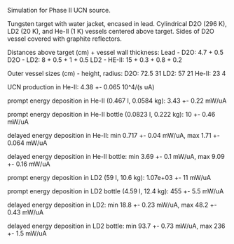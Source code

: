 Simulation for Phase II UCN source.

Tungsten target with water jacket, encased in lead.
Cylindrical D2O (296 K), LD2 (20 K), and He-II (1 K) vessels centered above target.
Sides of D2O vessel covered with graphite reflectors.

Distances above target (cm) + vessel wall thickness:
Lead - D2O: 4.7 + 0.5
D2O - LD2: 8 + 0.5 + 1 + 0.5
LD2 - HE-II: 15 + 0.3 + 0.8 + 0.2

Outer vessel sizes (cm) - height, radius:
D2O: 72.5 31
LD2: 57 21
He-II: 23 4

UCN production in He-II:
4.38 +- 0.065 10^4/(s uA)

prompt energy deposition in He-II (0.467 l, 0.0584 kg):
3.43 +- 0.22 mW/uA

prompt energy deposition in He-II bottle (0.0823 l, 0.222 kg):
10 +- 0.46 mW/uA

delayed energy deposition in He-II:
min 0.717 +- 0.04 mW/uA, max 1.71 +- 0.064 mW/uA

delayed energy deposition in He-II bottle:
min 3.69 +- 0.1 mW/uA, max 9.09 +- 0.16 mW/uA

prompt energy deposition in LD2 (59 l, 10.6 kg):
1.07e+03 +- 11 mW/uA

prompt energy deposition in LD2 bottle (4.59 l, 12.4 kg):
455 +- 5.5 mW/uA

delayed energy deposition in LD2:
min 18.8 +- 0.23 mW/uA, max 48.2 +- 0.43 mW/uA

delayed energy deposition in LD2 bottle:
min 93.7 +- 0.73 mW/uA, max 236 +- 1.5 mW/uA

